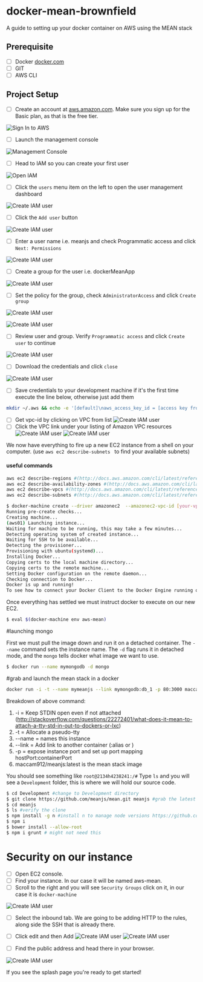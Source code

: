 # docker-mean-brownfield
A guide to setting up your docker container on AWS using the MEAN stack

## Prerequisite 
- [ ] Docker [docker.com](https://docs.docker.com/engine/installation/ "AWS")
- [ ] GIT
- [ ] AWS CLI

## Project Setup

- [ ] Create an account at [aws.amazon.com](https://aws.amazon.com/ "AWS"). Make sure you sign up for the Basic plan, as that is the free tier.

![Sign In to AWS](./assets/images/01-brownfield-aws-signup.png "Logo Title Text 1")

- [ ] Launch the management console

 ![Management Console](./assets/images/02-brownfield-aws-console.png "Logo Title Text 2")

- [ ] Head to IAM so you can create your first user

 ![Open IAM](./assets/images/03-brownfield-aws-iam.png "Logo Title Text 3")

- [ ] Click the `users` menu item on the left to open the user management dashboard

 ![Create IAM user](./assets/images/04-brownfield-aws-iam-user.png "Logo Title Text 4")

- [ ] Click the `Add user` button

![Create IAM user](./assets/images/05-brownfield-aws-iam-user-add.png "Logo Title Text 5")

- [ ] Enter a user name i.e. meanjs and check Programmatic access and click `Next: Permissions`

![Create IAM user](./assets/images/06-brownfield-aws-user-userinfo.png "Logo Title Text 6")

 - [ ] Create a group for the user i.e. dockerMeanApp

![Create IAM user](./assets/images/07-brownfield-aws-user-groupinfo.png "Logo Title Text 6")

 - [ ] Set the policy for the group, check `AdministratorAccess` and click `Create group`

![Create IAM user](./assets/images/08-brownfield-aws-group-security.png "Logo Title Text 6")

![Create IAM user](./assets/images/09-brownfield-aws-group-created.png "Logo Title Text 6")

- [ ] Review user and group. Verify `Programmatic access` and click `Create user` to continue

![Create IAM user](./assets/images/10-brownfield-aws-review.png "Logo Title Text 6")

- [ ] Download the credentials and click `close`

![Create IAM user](./assets/images/11-brownfield-aws-download-credentials.png "Logo Title Text 6")

- [ ] Save credentials to your development machine if it's the first time execute the line below, otherwise just add them
```bash
mkdir ~/.aws && echo -e '[default]\naws_access_key_id = [access key from file]\naws_secret_access_key = [secret key from file]' > ~/.aws/credentials
```

- [ ] Get vpc-id by clicking on VPC from list
![Create IAM user](./assets/images/12-brownfield-aws-vpcid-1.png "Logo Title Text 6")
- [ ] Click the VPC link under your listing of Amazon VPC resources
![Create IAM user](./assets/images/13-brownfield-aws-vpcid-2.png "Logo Title Text 6")
![Create IAM user](./assets/images/14-brownfield-aws-vpcid-3.png "Logo Title Text 6")

We now have everything to fire up a new EC2 instance from a shell on your computer. (use `aws ec2 describe-subnets
` to find your available subnets)
#### useful commands
```bash
aws ec2 describe-regions #(http://docs.aws.amazon.com/cli/latest/reference/ec2/describe-regions.html)
aws ec2 describe-availability-zones #(http://docs.aws.amazon.com/cli/latest/reference/ec2/describe-availability-zones.html)
aws ec2 describe-vpcs #(http://docs.aws.amazon.com/cli/latest/reference/ec2/describe-vpcs.html)
aws ec2 describe-subnets #(http://docs.aws.amazon.com/cli/latest/reference/ec2/describe-subnets.html)
```
```bash
$ docker-machine create --driver amazonec2  --amazonec2-vpc-id [your-vpc-id] --amazonec2-zone a aws-mean
Running pre-create checks...
Creating machine...
(aws01) Launching instance...
Waiting for machine to be running, this may take a few minutes...
Detecting operating system of created instance...
Waiting for SSH to be available...
Detecting the provisioner...
Provisioning with ubuntu(systemd)...
Installing Docker...
Copying certs to the local machine directory...
Copying certs to the remote machine...
Setting Docker configuration on the remote daemon...
Checking connection to Docker...
Docker is up and running!
To see how to connect your Docker Client to the Docker Engine running on this virtual machine, run: docker-machine env aws-mean
```

Once everything has settled we must instruct docker to execute on our new EC2.
```bash
$ eval $(docker-machine env aws-mean)
```

#launching mongo

First we must pull the image down and run it on a detached container. The `--name` command sets the instance name. 
The `-d` flag runs it in detached mode, and the `mongo` tells docker what image we want to use. 

```bash
$ docker run --name mymongodb -d mongo
```

#grab and launch the mean stack in a docker

```bash
docker run -i -t --name mymeanjs --link mymongodb:db_1 -p 80:3000 maccam912/meanjs:latest bash
```



Breakdown of above command:
1. -i = Keep STDIN open even if not attached (http://stackoverflow.com/questions/22272401/what-does-it-mean-to-attach-a-tty-std-in-out-to-dockers-or-lxc)
2. -t = Allocate a pseudo-tty
3. --name = names this instance
4. --link = Add link to another container (<name or id>:alias or <name or id>)
5. -p = expose instance port and set up port mapping hostPort:containerPort
6. maccam912/meanjs:latest is the mean stack image

You should see something like `root@2134h4238241:/#`
Type `ls` and you will see a `Development` folder, this is where we will hold our source code.
```bash
$ cd Development #change to Development directory
$ git clone https://github.com/meanjs/mean.git meanjs #grab the latest meanjs stack
$ cd meanjs
$ ls #verify the clone
$ npm install -g n #install n to manage node versions https://github.com/tj/n
$ npm i
$ bower install --allow-root
$ npm i grunt # might not need this
```

# Security on our instance
- [ ] Open EC2 console. 
- [ ] Find your instance. In our case it will be named aws-mean.
- [ ] Scroll to the right and you will see `Security Groups` click on it, in our case it is `docker-machine` 

![Create IAM user](./assets/images/15-brownfield-aws-ec2-security-1.png "Logo Title Text 6")

- [ ] Select the inbound tab. We are going to be adding HTTP to the rules, along side the SSH that is already there.
- [ ] Click edit and then Add
![Create IAM user](./assets/images/16-brownfield-aws-ec2-security-2.png "Logo Title Text 6")
![Create IAM user](./assets/images/17-brownfield-aws-ec2-security-3.png "Logo Title Text 6")

- [ ] Find the public address and head there in your browser. 

![Create IAM user](./assets/images/18-brownfield-aws-get-url.png "Logo Title Text 6")

If you see the splash page you're ready to get started!



